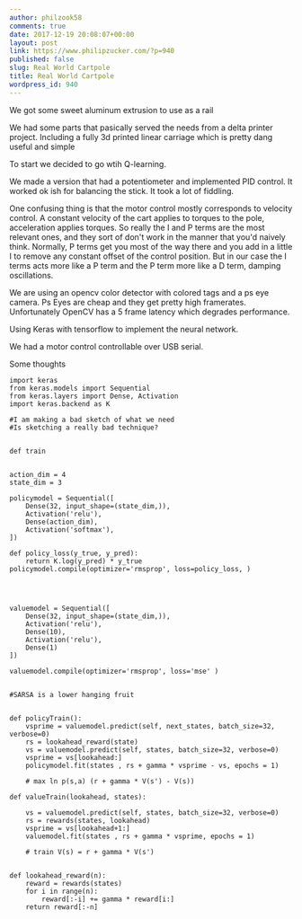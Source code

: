 ```yaml
---
author: philzook58
comments: true
date: 2017-12-19 20:08:07+00:00
layout: post
link: https://www.philipzucker.com/?p=940
published: false
slug: Real World Cartpole
title: Real World Cartpole
wordpress_id: 940
---
```


We got some sweet aluminum extrusion to use as a rail

We had some parts that pasically served the needs from a delta printer project. Including a fully 3d printed linear carriage which is pretty dang useful and simple

To start we decided to go wtih Q-learning.

We made a version that had a potentiometer and implemented PID control. It worked ok ish for balancing the stick. It took a lot of fiddling.

One confusing thing is that the motor control mostly corresponds to velocity control. A constant velocity of the cart applies to torques to the pole, acceleration applies torques. So really the I and P terms are the most relevant ones, and they sort of don't work in the manner that you'd naively think. Normally, P terms get you most of the way there and you add in a little I to remove any constant offset of the control position. But in our case the I terms acts more like a P term and the P term more like a D term, damping oscillations.

We are using an opencv color detector with colored tags and a ps eye camera. Ps Eyes are cheap and they get pretty high framerates. Unfortunately OpenCV has a 5 frame latency which degrades performance.

Using Keras with tensorflow to implement the neural network.

We had a motor control controllable over USB serial.



Some thoughts

    
    import keras
    from keras.models import Sequential
    from keras.layers import Dense, Activation
    import keras.backend as K
    
    #I am making a bad sketch of what we need
    #Is sketching a really bad technique?
    
    
    def train
    
    
    action_dim = 4
    state_dim = 3
    
    policymodel = Sequential([
        Dense(32, input_shape=(state_dim,)),
        Activation('relu'),
        Dense(action_dim),
        Activation('softmax'),
    ])
    
    def policy_loss(y_true, y_pred):
    	return K.log(y_pred) * y_true  
    policymodel.compile(optimizer='rmsprop', loss=policy_loss, )
    
    
    
    
    valuemodel = Sequential([
        Dense(32, input_shape=(state_dim,)),
        Activation('relu'),
        Dense(10),
        Activation('relu'),
        Dense(1)
    ])
    
    valuemodel.compile(optimizer='rmsprop', loss='mse' )
    
    
    #SARSA is a lower hanging fruit
    
    
    def policyTrain():
    	vsprime = valuemodel.predict(self, next_states, batch_size=32, verbose=0)
    	rs = lookahead_reward(state)
    	vs = valuemodel.predict(self, states, batch_size=32, verbose=0)
    	vsprime = vs[lookahead:] 
    	policymodel.fit(states , rs + gamma * vsprime - vs, epochs = 1)
    
        # max ln p(s,a) (r + gamma * V(s') - V(s))
    
    def valueTrain(lookahead, states):
    
    	vs = valuemodel.predict(self, states, batch_size=32, verbose=0)
    	rs = rewards(states, lookahead)
    	vsprime = vs[lookahead+1:]
    	valuemodel.fit(states , rs + gamma * vsprime, epochs = 1)
    
    	# train V(s) = r + gamma * V(s')
    
    
    def lookahead_reward(n):
    	reward = rewards(states)
    	for i in range(n):
    		reward[:-i] += gamma * reward[i:] 
    	return reward[:-n]









